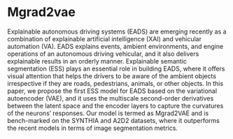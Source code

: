 # Mgrad2vae
Explainable autonomous driving systems (EADS) are emerging recently as a combination of explainable artificial intelligence (XAI) and vehicular automation (VA). EADS explains events, ambient environments, and engine operations of an autonomous driving vehicular, and it also delivers explainable results in an orderly manner. Explainable semantic segmentation (ESS) plays an essential role in building EADS, where it offers visual attention that helps the drivers to be aware of the ambient objects irrespective if they are roads, pedestrians, animals, or other objects. In this paper, we propose the first ESS model for EADS based on the variational autoencoder (VAE), and it uses the multiscale second-order derivatives between the latent space and the encoder layers to capture the curvatures of the neurons’ responses. Our model is termed as Mgrad2VAE and is bench-marked on the SYNTHIA and A2D2 datasets, where it outperforms the recent models in terms of image segmentation metrics.
